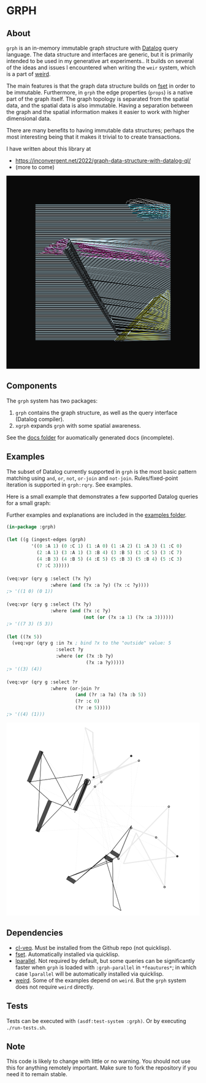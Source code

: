 # GRPH


## About

`grph` is an in-memory immutable graph structure with
[Datalog](https://en.wikipedia.org/wiki/Datalog) query language. The data
structure and interfaces are generic, but it is primarily intended to
be used in my generative art experiments.. It builds on several of the ideas
and issues I encountered when writing the `weir` system, which is a part of
[weird](https://github.com/inconvergent/weird).

The main features is that the graph data structure builds on
[fset](https://fset.common-lisp.dev/) in order to be immutable. Furthermore, in
`grph` the edge properties (`props`) is a native part of the graph itself.  The
graph topology is separated from the spatial data, and the spatial data is also
immutable. Having a separation between the graph and the spatial information
makes it easier to work with higher dimensional data.

There are many benefits to having immutable data structures; perhaps the most
interesting being that it makes it trivial to to create transactions.

I have written about this library at

 - https://inconvergent.net/2022/graph-data-structure-with-datalog-ql/
 - (more to come)


![Lines](img/lines.png)


## Components

The `grph` system has two packages:

1. `grph` contains the graph structure, as well as the query interface (Datalog
   compiler).
2. `xgrph` expands `grph` with some spatial awareness.

See the [docs folder](docs) for auomatically generated docs (incomplete).


## Examples

The subset of Datalog currently supported in `grph` is the most basic pattern
matching using `and`, `or`, `not`, `or-join` and `not-join`. Rules/fixed-point
iteration is supported in `grph:rqry`. See examples.

Here is a small example that demonstrates a few supported Datalog queries for a
small graph:

Further examples and explanations are included in the [examples
folder](examples).

```lisp
(in-package :grph)

(let ((g (ingest-edges (grph)
         '((0 :A 1) (0 :C 1) (1 :A 0) (1 :A 2) (1 :A 3) (1 :C 0)
           (2 :A 1) (3 :A 1) (3 :B 4) (3 :B 5) (3 :C 5) (3 :C 7)
           (4 :B 3) (4 :B 5) (4 :E 5) (5 :B 3) (5 :B 4) (5 :C 3)
           (7 :C 3)))))

(veq:vpr (qry g :select (?x ?y)
                :where (and (?x :a ?y) (?x :c ?y))))
;> '((1 0) (0 1))

(veq:vpr (qry g :select (?x ?y)
                :where (and (?x :c ?y)
                            (not (or (?x :a 1) (?x :a 3))))))
;> '((7 3) (5 3))

(let ((?x 5))
  (veq:vpr (qry g :in ?x ; bind ?x to the "outside" value: 5
                  :select ?y
                  :where (or (?x :b ?y)
                             (?x :a ?y)))))
;> '((3) (4))

(veq:vpr (qry g :select ?r
                :where (or-join ?r
                         (and (?r :a ?a) (?a :b 5))
                         (?r :c 0)
                         (?r :e 5)))))
;> '((4) (1)))
```

![Hyper](img/hyper.png)


## Dependencies

  - [cl-veq](https://github.com/inconvergent/cl-veq). Must be installed from
    the Github repo (not quicklisp).
  - [fset](https://fset.common-lisp.dev/). Automatically installed via
    quicklisp.
  - [lparallel](https://lparallel.org/). Not required by default, but some
    queries can be significantly faster when `grph` is loaded with
    `:grph-parallel` in `*feautures*`; in which case `lparallel` will be
    automatically installed via quicklisp.
  - [weird](https://github.com/inconvergent/weird). Some of the examples depend
    on `weird`. But the `grph` system does not require `weird` directly.


## Tests

Tests can be executed with `(asdf:test-system :grph)`. Or by executing
`./run-tests.sh`.

## Note

This code is likely to change with little or no warning. You should not use
this for anything remotely important. Make sure to fork the repository if you
need it to remain stable.

